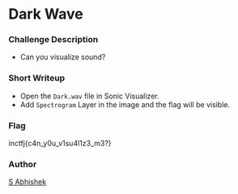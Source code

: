# Dark Wave

### Challenge Description

- Can you visualize sound?

### Short Writeup

- Open the `Dark.wav` file in Sonic Visualizer.
- Add `Spectrogram` Layer in the image and the flag will be visible.

### Flag

inctfj{c4n_y0u_v1su4l1z3_m3?}

### Author

[S Abhishek](https://twitter.com/a3X3k)
